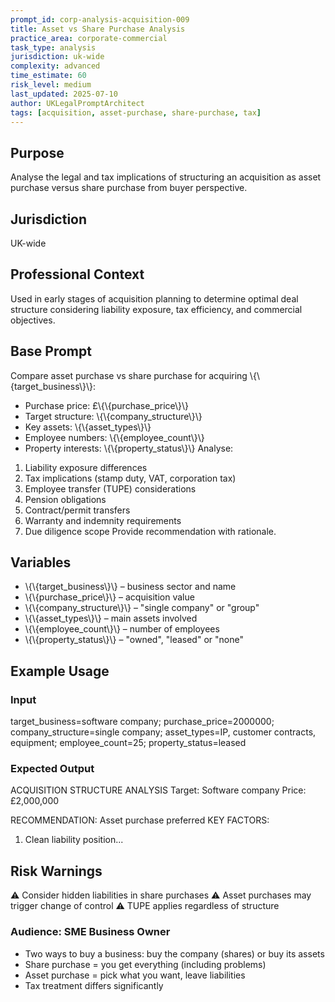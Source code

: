 ```yaml
---
prompt_id: corp-analysis-acquisition-009
title: Asset vs Share Purchase Analysis
practice_area: corporate-commercial
task_type: analysis
jurisdiction: uk-wide
complexity: advanced
time_estimate: 60
risk_level: medium
last_updated: 2025-07-10
author: UKLegalPromptArchitect
tags: [acquisition, asset-purchase, share-purchase, tax]
---
```


## Purpose
Analyse the legal and tax implications of structuring an acquisition as asset purchase versus share purchase from buyer perspective.

## Jurisdiction
UK-wide

## Professional Context
Used in early stages of acquisition planning to determine optimal deal structure considering liability exposure, tax efficiency, and commercial objectives.

## Base Prompt
Compare asset purchase vs share purchase for acquiring \\{\\{target_business\\}\\}:
- Purchase price: £\\{\\{purchase_price\\}\\}
- Target structure: \\{\\{company_structure\\}\\}
- Key assets: \\{\\{asset_types\\}\\}
- Employee numbers: \\{\\{employee_count\\}\\}
- Property interests: \\{\\{property_status\\}\\}
Analyse:
1. Liability exposure differences
2. Tax implications (stamp duty, VAT, corporation tax)
3. Employee transfer (TUPE) considerations
4. Pension obligations
5. Contract/permit transfers
6. Warranty and indemnity requirements
7. Due diligence scope
Provide recommendation with rationale.

## Variables
- \\{\\{target_business\\}\\} – business sector and name
- \\{\\{purchase_price\\}\\} – acquisition value
- \\{\\{company_structure\\}\\} – "single company" or "group"
- \\{\\{asset_types\\}\\} – main assets involved
- \\{\\{employee_count\\}\\} – number of employees
- \\{\\{property_status\\}\\} – "owned", "leased" or "none"

## Example Usage
### Input
target_business=software company; purchase_price=2000000; company_structure=single company; asset_types=IP, customer contracts, equipment; employee_count=25; property_status=leased

### Expected Output
ACQUISITION STRUCTURE ANALYSIS
Target: Software company
Price: £2,000,000

RECOMMENDATION: Asset purchase preferred
KEY FACTORS:
1. Clean liability position...

## Risk Warnings
⚠️ Consider hidden liabilities in share purchases
⚠️ Asset purchases may trigger change of control
⚠️ TUPE applies regardless of structure

### Audience: SME Business Owner
- Two ways to buy a business: buy the company (shares) or buy its assets
- Share purchase = you get everything (including problems)
- Asset purchase = pick what you want, leave liabilities
- Tax treatment differs significantly
